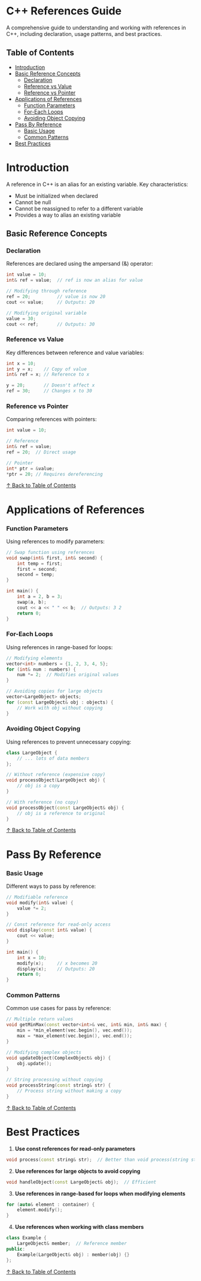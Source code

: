 # C++ References Guide

A comprehensive guide to understanding and working with references in C++, including declaration, usage patterns, and best practices.

## Table of Contents
- [Introduction](#introduction)
- [Basic Reference Concepts](#basic-reference-concepts)
  - [Declaration](#declaration)
  - [Reference vs Value](#reference-vs-value)
  - [Reference vs Pointer](#reference-vs-pointer)
- [Applications of References](#applications-of-references)
  - [Function Parameters](#function-parameters)
  - [For-Each Loops](#for-each-loops)
  - [Avoiding Object Copying](#avoiding-object-copying)
- [Pass By Reference](#pass-by-reference)
  - [Basic Usage](#basic-usage)
  - [Common Patterns](#common-patterns)
- [Best Practices](#best-practices)

# Introduction

A reference in C++ is an alias for an existing variable. Key characteristics:
- Must be initialized when declared
- Cannot be null
- Cannot be reassigned to refer to a different variable
- Provides a way to alias an existing variable

## Basic Reference Concepts

### Declaration

References are declared using the ampersand (&) operator:
```cpp
int value = 10;
int& ref = value;  // ref is now an alias for value

// Modifying through reference
ref = 20;          // value is now 20
cout << value;     // Outputs: 20

// Modifying original variable
value = 30;
cout << ref;       // Outputs: 30
```

### Reference vs Value

Key differences between reference and value variables:
```cpp
int x = 10;
int y = x;    // Copy of value
int& ref = x; // Reference to x

y = 20;       // Doesn't affect x
ref = 30;     // Changes x to 30
```

### Reference vs Pointer

Comparing references with pointers:
```cpp
int value = 10;

// Reference
int& ref = value;
ref = 20;  // Direct usage

// Pointer
int* ptr = &value;
*ptr = 20; // Requires dereferencing
```
[↑ Back to Table of Contents](#table-of-contents)

# Applications of References

### Function Parameters

Using references to modify parameters:
```cpp
// Swap function using references
void swap(int& first, int& second) {
    int temp = first;
    first = second;
    second = temp;
}

int main() {
    int a = 2, b = 3;
    swap(a, b);
    cout << a << " " << b;  // Outputs: 3 2
    return 0;
}
```

### For-Each Loops

Using references in range-based for loops:
```cpp
// Modifying elements
vector<int> numbers = {1, 2, 3, 4, 5};
for (int& num : numbers) {
    num *= 2;  // Modifies original values
}

// Avoiding copies for large objects
vector<LargeObject> objects;
for (const LargeObject& obj : objects) {
    // Work with obj without copying
}
```

### Avoiding Object Copying

Using references to prevent unnecessary copying:
```cpp
class LargeObject {
    // ... lots of data members
};

// Without reference (expensive copy)
void processObject(LargeObject obj) {
    // obj is a copy
}

// With reference (no copy)
void processObject(const LargeObject& obj) {
    // obj is a reference to original
}
```
[↑ Back to Table of Contents](#table-of-contents)

# Pass By Reference

### Basic Usage

Different ways to pass by reference:
```cpp
// Modifiable reference
void modify(int& value) {
    value *= 2;
}

// Const reference for read-only access
void display(const int& value) {
    cout << value;
}

int main() {
    int x = 10;
    modify(x);     // x becomes 20
    display(x);    // Outputs: 20
    return 0;
}
```

### Common Patterns

Common use cases for pass by reference:
```cpp
// Multiple return values
void getMinMax(const vector<int>& vec, int& min, int& max) {
    min = *min_element(vec.begin(), vec.end());
    max = *max_element(vec.begin(), vec.end());
}

// Modifying complex objects
void updateObject(ComplexObject& obj) {
    obj.update();
}

// String processing without copying
void processString(const string& str) {
    // Process string without making a copy
}
```
[↑ Back to Table of Contents](#table-of-contents)

# Best Practices

1. **Use const references for read-only parameters**
```cpp
void process(const string& str);  // Better than void process(string str)
```

2. **Use references for large objects to avoid copying**
```cpp
void handleObject(const LargeObject& obj);  // Efficient
```

3. **Use references in range-based for loops when modifying elements**
```cpp
for (auto& element : container) {
    element.modify();
}
```

4. **Use references when working with class members**
```cpp
class Example {
    LargeObject& member;  // Reference member
public:
    Example(LargeObject& obj) : member(obj) {}
};
```

[↑ Back to Table of Contents](#table-of-contents)
